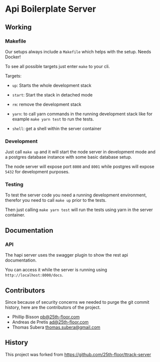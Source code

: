 # Api Boilerplate Server
## Working
### Makefile
Our setups always include a `Makefile` which helps with the setup. Needs Docker!

To see all possible targets just enter `make` to your cli.

Targets:
* `up`: Starts the whole development stack
* `start`: Start the stack in detached mode
* `rm`: remove the development stack

* `yarn`: to call yarn commands in the running development stack like for example `make yarn test` to run the tests.
* `shell`: get a shell within the server container

### Development
Just call `make up` and it will start the node server in development mode and a postgres database instance with some basic database setup.

The node server will expose port `8000` and `8001` while postgres will expose `5432` for development purposes.

### Testing

To test the server code you need a running development environment, therefor you need to call `make up` prior to the tests.

Then just calling `make yarn test` will run the tests using yarn in the server container.


## Documentation
### API
The hapi server uses the swagger plugin to show the rest api documentation.

You can access it while the server is running using `http://localhost:8000/docs`.

## Contributors

Since because of security concerns we needed to purge the git commit history, here are the contributors of the project.

* Phillip Bisson <pb@25th-floor.com>
* Andreas de Pretis <ad@25th-floor.com>
* Thomas Subera <thomas.subera@gmail.com>

## History

This  project was forked from https://github.com/25th-floor/ttrack-server